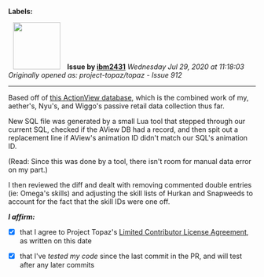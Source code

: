 **Labels:**



<a href="https://github.com/ibm2431"><img src="https://avatars3.githubusercontent.com/u/13112942?v=4" width="96" height="96" hspace="10"></img></a> **Issue by [ibm2431](https://github.com/ibm2431)**
_Wednesday Jul 29, 2020 at 11:18:03_
_Originally opened as: project-topaz/topaz - Issue 912_

----

Based off of [this ActionView database](https://github.com/ibm2431/addons/blob/master/capture/data/actionview/category/Mb-TP.lua), which is the combined work of my, aether's, Nyu's, and Wiggo's passive retail data collection thus far.

New SQL file was generated by a small Lua tool that stepped through our current SQL, checked if the AView DB had a record, and then spit out a replacement line if AView's animation ID didn't match our SQL's animation ID.

(Read: Since this was done by a tool, there isn't room for manual data error on my part.)

I then reviewed the diff and dealt with removing commented double entries (ie: Omega's skills) and adjusting the skill lists of Hurkan and Snapweeds to account for the fact that the skill IDs were one off.

<!-- place 'x' mark between square [] brackets to affirm: -->
**_I affirm:_**
- [x] that I agree to Project Topaz's [Limited Contributor License Agreement](http://project-topaz.com/blob/release/CONTRIBUTOR_AGREEMENT.md), as written on this date
- [x] that I've _tested my code_ since the last commit in the PR, and will test after any later commits


